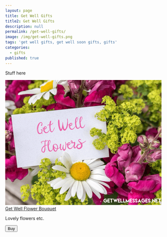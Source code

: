 ```yaml
---
layout: page
title: Get Well Gifts
title2: Get Well Gifts
description: null
permalink: /get-well-gifts/
image: /img/get-well-gifts.png
tags: 'get well gifts, get well soon gifts, gifts'
categories:
  - gifts
published: true
---
```


<p>
Stuff here
</p>

<div class="product-cta-box">
<img src="/img/get-well-flowers.png" />
<div class="product-cta-heading">
<a href="https://www.amazon.com"> Get Well Flower Bouquet</a>
</div>
<p>Lovely flowers etc.</p>

<a href="https://www.amazon.com">
<div class="product-cta-button-centre">
<button type="button" class="product-cta-button">Buy</button>
    </a>
</div>
</div>

